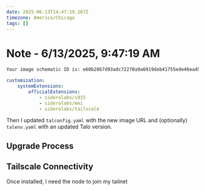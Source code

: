 ```yaml
---
date: 2025-06-13T14:47:19.267Z
timezone: America/Chicago
tags: []
---
```


# Note - 6/13/2025, 9:47:19 AM

```bash
Your image schematic ID is: e60b2867d93adc72270a9a6919deb41755ede46ea45e08a25df37bb5c3919593
```

```yaml
customization:
    systemExtensions:
        officialExtensions:
            - siderolabs/i915
            - siderolabs/mei
            - siderolabs/tailscale
````

Then I updated `talconfig.yaml` with the new image URL and (optionally) `talenv.yaml` with an updated Talo version.

## Upgrade Process



## Tailscale Connectivity

Once installed, I need the node to join my tailnet